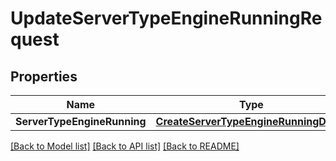 # UpdateServerTypeEngineRunningRequest

## Properties

Name | Type | Description | Notes
------------ | ------------- | ------------- | -------------
**ServerTypeEngineRunning** | [**CreateServerTypeEngineRunningDetail**](CreateServerTypeEngineRunningDetail.md) |  | [optional] 

[[Back to Model list]](../README.md#documentation-for-models) [[Back to API list]](../README.md#documentation-for-api-endpoints) [[Back to README]](../README.md)


